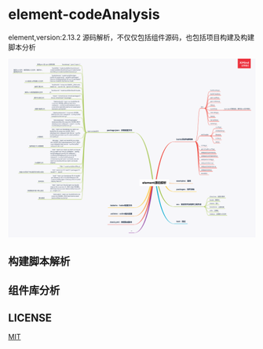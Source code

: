 # element-codeAnalysis
element,version:2.13.2 源码解析，不仅仅包括组件源码，也包括项目构建及构建脚本分析

![element源码解析](./images/element源码解析.png)        

## 构建脚本解析     

## 组件库分析       

## LICENSE
[MIT](./LICENSE)


